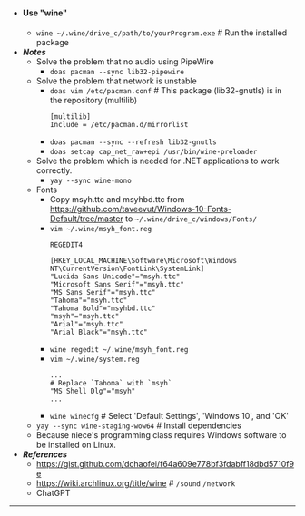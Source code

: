 - #### Use "wine"
    - `wine ~/.wine/drive_c/path/to/yourProgram.exe` # Run the installed package
- ***Notes***
    - Solve the problem that no audio using PipeWire
        - `doas pacman --sync lib32-pipewire`
    - Solve the problem that network is unstable
        - `doas vim /etc/pacman.conf` # This package (lib32-gnutls) is in the repository (multilib)
          ```
          [multilib]
          Include = /etc/pacman.d/mirrorlist
          ```
        - `doas pacman --sync --refresh lib32-gnutls`
        - `doas setcap cap_net_raw+epi /usr/bin/wine-preloader`
    - Solve the problem which is needed for .NET applications to work correctly.
        - `yay --sync wine-mono`
    - Fonts
        - Copy msyh.ttc and msyhbd.ttc from https://github.com/taveevut/Windows-10-Fonts-Default/tree/master to `~/.wine/drive_c/windows/Fonts/`
        - `vim ~/.wine/msyh_font.reg`
          ```
          REGEDIT4
          
          [HKEY_LOCAL_MACHINE\Software\Microsoft\Windows NT\CurrentVersion\FontLink\SystemLink]
          "Lucida Sans Unicode"="msyh.ttc"
          "Microsoft Sans Serif"="msyh.ttc"
          "MS Sans Serif"="msyh.ttc"
          "Tahoma"="msyh.ttc"
          "Tahoma Bold"="msyhbd.ttc"
          "msyh"="msyh.ttc"
          "Arial"="msyh.ttc"
          "Arial Black"="msyh.ttc"
          ```
        - `wine regedit ~/.wine/msyh_font.reg`
        - `vim ~/.wine/system.reg`
          ```
          ...
          # Replace `Tahoma` with `msyh`
          "MS Shell Dlg"="msyh"
          ...
          ```
        - `wine winecfg` # Select 'Default Settings', 'Windows 10', and 'OK'
    - `yay --sync wine-staging-wow64` # Install dependencies
    - Because niece's programming class requires Windows software to be installed on Linux.
- ***References***
    - https://gist.github.com/dchaofei/f64a609e778bf3fdabff18dbd5710f9e
    - https://wiki.archlinux.org/title/wine # `/sound` `/network`
    - ChatGPT
- ---

